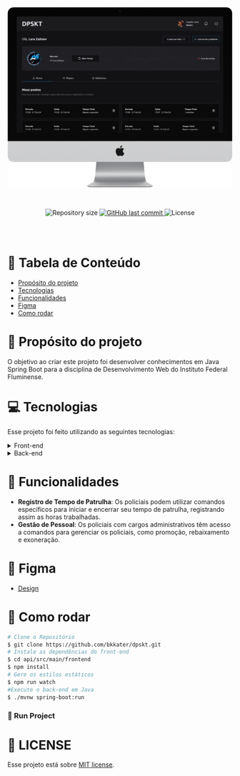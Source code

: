 <p align="center">
   <img src=".github/mockup.png" />
</p>

<br />

<p align="center">	
  
  <img alt="Repository size" src="https://img.shields.io/github/repo-size/bkkater/dpskt?color=6CBAD9&style=for-the-badge">

  <a href="https://github.com/bkkater/dpskt/commits/main">
    <img alt="GitHub last commit" src="https://img.shields.io/github/last-commit/bkkater/dpskt?color=6CBAD9&style=for-the-badge">
  </a> 
  
  <img alt="License" src="https://img.shields.io/badge/license-MIT-6CBAD9?style=for-the-badge">
</p>

<br />
<br />

# :pushpin: Tabela de Conteúdo

- [Propósito do projeto](#closed_book-propósito-do-projeto)
- [Tecnologias](#computer-tecnologias)
- [Funcionalidades](#rocket-funcionalidades)
- [Figma](#lipstic-figma)
- [Como rodar](#construction_worker-como-rodar)

# :closed_book: Propósito do projeto

O objetivo ao criar este projeto foi desenvolver conhecimentos em Java Spring Boot para a disciplina de Desenvolvimento Web do Instituto Federal Fluminense.

# :computer: Tecnologias

Esse projeto foi feito utilizando as seguintes tecnologias:

<details>
  <summary>Front-end</summary>

- [Spring Boot](https://spring.io/projects/spring-boot)
- [Thymeleaf](https://www.thymeleaf.org/)
- [Tailwind CSS](https://tailwindcss.com/)

</details>

<details>
  <summary>Back-end</summary>

- [Java Spring Boot](https://spring.io/projects/spring-boot)
- [Spring Security](https://spring.io/projects/spring-security)
- [Spring Data JPA](https://spring.io/projects/spring-data)
- [H2 Database](https://www.h2database.com/html/main.html)

</details>

# :rocket: Funcionalidades

- **Registro de Tempo de Patrulha**: Os policiais podem utilizar comandos específicos para iniciar e encerrar seu tempo de patrulha, registrando assim as horas trabalhadas.
- **Gestão de Pessoal**: Os policiais com cargos administrativos têm acesso a comandos para gerenciar os policiais, como promoção, rebaixamento e exoneração.

# :lipstick: Figma

- [Design](<[https://ant.design/](https://www.figma.com/design/RyMKw2xQLhP633pX8Gd05F/DP?node-id=101-115&t=AbqxyxOxtVPrkooi-1)>)


# :construction_worker: Como rodar

```bash
# Clone o Repositório
$ git clone https://github.com/bkkater/dpskt.git
# Instale as dependências do front-end
$ cd api/src/main/frontend
$ npm install
# Gere os estilos estáticos
$ npm run watch
#Execute o back-end em Java
$ ./mvnw spring-boot:run
```

### 📱 Run Project

# :closed_book: LICENSE

Esse projeto está sobre [MIT license](./LICENSE).
